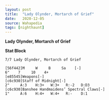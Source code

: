 ```yaml
---
layout: post
title:  "Lady Olynder, Mortarch of Grief"
date:   2020-12-05
source: Wahapedia
tags: [nighthaunt]
---
```


**Lady Olynder, Mortarch of Grief**

**Stat Block**
```
7/7 Lady Olynder, Mortarch of Grief
```

```
[56f442]M     W     B     Sa    [-]
6"    7     10    4+    
[e85545]Weapons[-]
[c6c930]Staff of Midnight[-]
2"     A:3    H:3+   W:3+   R:-2   D:D3  
[c6c930]Banshee Handmaidens’ Spectral Claws[-]
1"     A:6    H:4+   W:4+   R:-    D:1   
```


